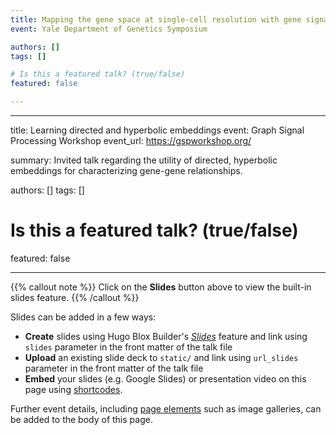 ```yaml
---
title: Mapping the gene space at single-cell resolution with gene signal pattern analysis
event: Yale Department of Genetics Symposium

authors: []
tags: []

# Is this a featured talk? (true/false)
featured: false

---
```


---
title: Learning directed and hyperbolic embeddings
event: Graph Signal Processing Workshop
event_url: https://gspworkshop.org/

summary: Invited talk regarding the utility of directed, hyperbolic embeddings for characterizing gene-gene relationships.

authors: []
tags: []

# Is this a featured talk? (true/false)
featured: false

---

{{% callout note %}}
Click on the **Slides** button above to view the built-in slides feature.
{{% /callout %}}

Slides can be added in a few ways:

- **Create** slides using Hugo Blox Builder's [_Slides_](https://docs.hugoblox.com/reference/content-types/) feature and link using `slides` parameter in the front matter of the talk file
- **Upload** an existing slide deck to `static/` and link using `url_slides` parameter in the front matter of the talk file
- **Embed** your slides (e.g. Google Slides) or presentation video on this page using [shortcodes](https://docs.hugoblox.com/reference/markdown/).

Further event details, including [page elements](https://docs.hugoblox.com/reference/markdown/) such as image galleries, can be added to the body of this page.

